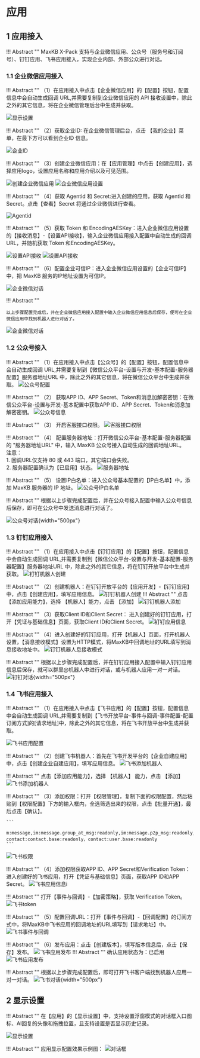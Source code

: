 # 应用

## 1 应用接入

!!! Abstract "" 
    MaxKB X-Pack 支持与企业微信应用、公众号（服务号和订阅号）、钉钉应用、飞书应用接入，实现企业内部、外部公众进行对话。
    
### 1.1 企业微信应用接入

!!! Abstract ""
    （1）在应用接入中点击【企业微信应用】的【配置】按钮，配置信息中会自动生成回调 URL,并需要复制到企业微信应用的 API 接收设置中，除此之外的其它信息，将在企业微信管理后台中生成并获取。 

![显示设置](../../img/app/ent_wechat_setting.png)

!!! Abstract ""
    （2）获取企业ID: 在企业微信管理后台，点击 【我的企业】菜单，在最下方可以看到企业ID 信息。

![企业ID](../../img/app/enterprise_id.png)

!!! Abstract "" 
    （3）创建企业微信应用：在【应用管理】中点击【创建应用】，选择应用logo，设置应用名称和应用介绍以及可见范围。

![创建企业微信应用](../../img/app/create_robot.png)
![企业微信应用设置](../../img/app/robot_info.png)

!!! Abstract ""
    （4）获取 Agentid 和 Secret:进入创建的应用，获取 AgentId 和 Secret。点击【查看】Secret 将通过企业微信进行查看。 

![Agentid](../../img/app/Agentid.png)

!!! Abstract ""
    （5）获取 Token 和 EncodingAESKey：进入企业微信应用设置的【接收消息】-【设置API接收】，输入企业微信应用接入配置中自动生成的回调 URL，并随机获取 Token 和EncodingAESKey。

![设置API接收](../../img/app/recmsg_api.png)
![设置API接收](../../img/app/recmsg_api_setting.png)

!!! Abstract ""
    （6）配置企业可信IP：进入企业微信应用设置的【企业可信IP】中，把 MaxKB 服务的IP地址设置为可信IP。

![企业微信对话](../../img/app/creditable_ip.png)  

!!! Abstract "" 

    以上步骤配置完成后，并在企业微信应用接入配置中输入企业微信应用信息后保存，便可在企业微信应用中找到机器人进行对话了。

![企业微信对话](../../img/app/enter_wechat_dialog.png)


### 1.2 公众号接入

!!! Abstract "" 
    （1）在应用接入中点击【公众号】的【配置】按钮，配置信息中会自动生成回调 URL,并需要复制到【微信公众平台-设置与开发-基本配置-服务器配置】服务器地址URL 中，除此之外的其它信息，将在微信公众平台中生成并获取。
![公众号配置](../../img/app/public_account_setting.png)

!!! Abstract "" 
    （2） 获取APP ID、APP Secret、Token和消息加解密密钥：在微信公众平台-设置与开发-基本配置中获取APP ID、APP Secret、Token和消息加解密密钥。
![公众号信息](../../img/app/public_account_info.png)

!!! Abstract "" 
    （3） 开启客服接口权限。
![客服接口权限](../../img/app/client_api_auth.png)

!!! Abstract "" 
    （4） 配置服务器地址：打开微信公众平台-基本配置-服务器配置的 "服务器地址URL" 中，输入 MaxKB 公众号接入自动生成的回调地址URL。</br>
    注意：</br>
    1. 回调URL仅支持 80 或 443 端口，其它端口会失败。</br>
    2. 服务器配置确认为【已启用】状态。
![服务器地址](../../img/app/public_account_url.png)

!!! Abstract "" 
    （5） 设置IP白名单：进入公众号基本配置的【IP白名单】中，添加 MaxKB 服务器的 IP 地址。
![公众号IP白名单](../../img/app/public_account_ip.png)

!!! Abstract "" 
    根据以上步骤完成配置后，并在公众号接入配置中输入公众号信息后保存，即可在公众号中发送消息进行对话了。

![公众号对话](../../img/app/public_account_dialog.jpeg){width="500px"}


### 1.3 钉钉应用接入

!!! Abstract ""
    （1）在应用接入中点击【钉钉应用】的【配置】按钮，配置信息中会自动生成回调 URL,并需要复制到【微信公众平台-设置与开发-基本配置-服务器配置】服务器地址URL 中，除此之外的其它信息，将在钉钉开放平台中生成并获取。
![钉钉机器人创建](../../img/app/dingding_setting.png)

!!! Abstract ""
    （2）创建机器人：在钉钉开放平台的【应用开发】-【钉钉应用】中，点击【创建应用】，填写应用信息。
![钉钉机器人创建](../../img/app/dingding_robot_create.png)
!!! Abstract ""
    点击【添加应用能力】，选择 【机器人】能力，点击 【添加】
![钉钉机器人添加](../../img/app/dingding_robot_add.png)

!!! Abstract ""
    （3）获取Client ID和Client Secret： 进入创建好的钉钉应用，打开【凭证与基础信息】页面，获取Client ID和Client Secret。
![钉钉应用信息](../../img/app/dingding_info.png)

!!! Abstract ""
    （4）进入创建好的钉钉应用，打开【机器人】页面，打开机器人设置，【消息接收模式】设置为HTTP模式，将MaxKB中回调地址的URL填写到消息接收地址中。
![钉钉机器人息接收模式](../../img/app/dingding_msg_recvmode.png)

!!! Abstract ""
    根据以上步骤完成配置后，并在钉钉应用接入配置中输入钉钉应用信息后保存，就可以群里@机器人中进行对话，或与机器人应用一对一对话。
![钉钉对话](../../img/app/dingding_dialog.jpeg){width="500px"}

### 1.4 飞书应用接入

!!! Abstract ""
    （1）在应用接入中点击【飞书应用】的【配置】按钮，配置信息中会自动生成回调 URL,并需要复制到【飞书开放平台-事件与回调-事件配置-配置订阅方式]的[请求地址]中，除此之外的其它信息，将在飞书开放平台中生成并获取。

![飞书应用配置](../../img/app/feishu_setting.png)

!!! Abstract ""
    （2）创建飞书机器人：首先在飞书开发平台的【企业自建应用】中，点击【创建企业自建应用】，填写应用信息。
![飞书添加机器人](../../img/app/feishu_create_app.png)

!!! Abstract ""
    点击【添加应用能力】，选择 【机器人】 能力，点击 【添加】
![飞书添加机器人](../../img/app/feishu_add_robot.png)

!!! Abstract ""
    （3）添加权限：打开【权限管理】，复制下面的权限配置，然后粘贴到【权限配置】下方的输入框内，全选筛选出来的权限，点击【批量开通】，最后点击【确认】。


    ```
     m:message,im:message.group_at_msg:readonly,im:message.p2p_msg:readonly,im:message:send_as_bot,im:resource, contact:contact.base:readonly，contact:user.base:readonly
    ```


![飞书权限](../../img/app/feishu_app_auth.png)

!!! Abstract ""
    （4）添加权限获取APP ID、APP Secret和Verification Token：进入创建好的飞书应用，打开【凭证与基础信息】页面，获取APP ID和APP Secret。
![飞书应用信息i](../../img/app/feishu_app_info.png)


!!! Abstract ""
    打开【事件与回调】-【加密策略】，获取 Verification Token。
![飞书token](../../img/app/feishu_verify_token.png)


!!! Abstract ""
    （5）配置回调URL：打开【事件与回调】-【回调配置】的订阅方式中，将MaxKB中飞书应用的回调地址的URL填写到【请求地址】中。
![飞书事件与回调](../../img/app/feishu_callback.png)

!!! Abstract ""
    （6）发布应用：点击【创建版本】，填写版本信息后，点击【保存】发布。
![飞书应用发布](../../img/app/feishu_app_release.png)
!!! Abstract ""
    确认应用状态为：已启用
![飞书应用发布](../../img/app/feishu_app_enabled.png)

!!! Abstract ""
    根据以上步骤完成配置后，即可打开飞书客户端找到机器人应用一对一对话。
![飞书对话](../../img/app/feishu_dialog.jpeg){width="500px"}

## 2 显示设置

!!! Abstract "" 
    在【应用】的【显示设置】中，支持设置浮窗模式的对话框入口图标、AI回复的头像和拖拽位置，且支持设置是否显示历史记录。

![显示设置](../../img/app/view_setting.png)

!!! Abstract "" 
    应用显示配置效果示例图：
![对话框](../../img/app/app_fuchuang.jpg)